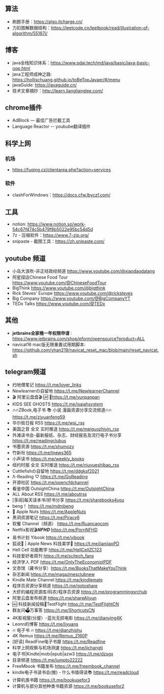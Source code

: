 ## 算法
* 刷题手册：https://algo.itcharge.cn/
* 力扣图解数据结构：https://leetcode.cn/leetbook/read/illustration-of-algorithm/55187i/

## 博客
* java全栈知识体系：https://www.pdai.tech/md/java/basic/java-basic-oop.html
* java工程师成神之路: https://hollischuang.github.io/toBeTopJavaer/#/menu
* javaGuide: https://javaguide.cn/
* 技术文章摘抄：http://learn.lianglianglee.com/

## chrome插件
* AdBlock — 最佳广告拦截工具
* Language Reactor -- youbube翻译插件

## 科学上网
### 机场
* https://fuqing.cz/clientarea.php?action=services
### 软件
* clashForWindows：https://docs.cfw.lbyczf.com/

## 工具
* notion: https://www.notion.so/work-54c67f474c5b479f8b5022e95bc54d5d
* 7z - 压缩软件：https://www.7-zip.org/
* snipaste - 截图工具：https://zh.snipaste.com/

## youtube 频道
* 小岛大浪吹-非正经政经频道 https://www.youtube.com/@xiaodaodalang
* 阿星探店Chinese Food Tour https://www.youtube.com/@ChineseFoodTour
* BigThink https://www.youtube.com/@bigthink
* Rick Steves' Europe https://www.youtube.com/@ricksteves
* Big Company https://www.youtube.com/@BigCompanyYT
* TEDx Talks https://www.youtube.com/@TEDx

## 其他
* **jetbrains全家桶一年权限申请** : https://www.jetbrains.com/shop/eform/opensource?product=ALL
* navicat16 mac版无限重置试用期脚本: https://github.com/yhan219/navicat_reset_mac/blob/main/reset_navicat.sh

## telegram频道
* 扫地僧笔记 https://t.me/lover_links
* Newlearnerの自留地 https://t.me/NewlearnerChannel
* 🎬 阿里云盘盘🎬 🆙 🚦https://t.me/yunpanpan
* KIDS SEE GHOSTS https://t.me/isaiahsystem
* 🔥🔥ZBook,电子书 📚 小说 漫画资源分享交流频道🔥🔥 https://t.me/ziyuanfeng59
* 华尔街日报 RSS https://t.me/wsj_rss
* 美国之音 全文 实时推送 https://t.me/meiguozhiyin_rss
* 外滩读书会-最新报纸、杂志、财经报告及流行电子书分享 https://t.me/readingclubus
* 书墨资源 https://t.me/shumozy
* 竹新社 https://t.me/tnews365
* 小声读书 https://t.me/weekly_books
* 纽约时报 全文 实时推送 https://t.me/niuyueshibao_rss
* Cuttlefishの自留地 https://t.me/ddgksf2021
* Λ-Reading ♡ https://t.me/GoReading
* 开源社区 https://t.me/opencfdchannel
* 看鉴中国 OutsightChina https://t.me/OutsightChina
* ALL About RSS https://t.me/aboutrss
* [享阅]每天读本书/好书分享 https://t.me/sharebooks4you
* beng！ https://t.me/mdmbeng
*  Apple Nuts https://t.me/AppleNuts
* 黑洞资源笔记 https://t.me/Piracy6
* 软餐 Channel（频道） https://t.me/Ruancancom
* Netflix影视🎬𝑵𝑭𝑯𝑫 https://t.me/PornNFHD
* 易书计划 Yibook https://t.me/yibook
* 狐说🦊 | Apple News 科技美学📮 https://t.me/jianjiaoPD
* Hell Cell 功能教学 https://t.me/HellCellZC123
* 科技爱好者周刊 https://t.me/scitech_fans
* 经济学人 PDF https://t.me/OnlyTheEconomistPDF
* 文杏馆（藏书分享）https://t.me/BooksThatMakeYouThink
* 杂志新闻 https://t.me/magazinesclubnew
* Kindle Mate Channel https://t.me/kindlemate
* 程序员资源分享频道 https://t.me/gotoshare
* 大虾的编程资源库/码农/程序员资源 https://t.me/programmingsrchub
* 阿里云盘发布频道 https://t.me/shareAliyun
* 🆕 科技新闻投稿📮TestFlight https://t.me/TestFlightCN
* 群友问🗳万事答 https://t.me/ShortcutsCN
* 4K影视屋(分屋）-蓝光无损电影 https://t.me/dianying4K
* Leonn的博客 https://t.me/liyuans
* 🔥 电子书 🔥 https://t.me/dianzhishu
* 4K Remux https://t.me/Remux_2160P
* [好读] ReadFine电子书屋 https://t.me/Readfine
* 科学上网观察与机场测速 https://t.me/jichangtj
* 电子书|Kindle|mobi|epub|azw3 https://t.me/dzsgx
* 目录频道 https://t.me/jumpto22222
* FreeMbook 书籍发布 https://t.me/freembook_channel
* kindle电子书读书会(推) - 什么书值得读📚 https://t.me/readcloud
* 计算机类书籍 https://t.me/bookusefor3
* 计算机与部分其他种类书籍资源 https://t.me/bookusefor2